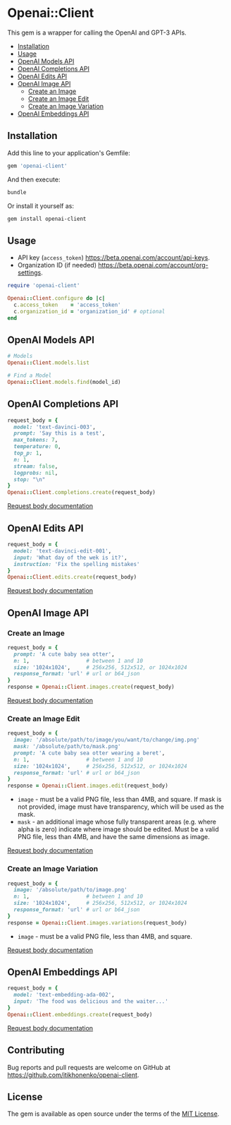 # Openai::Client

This gem is a wrapper for calling the OpenAI and GPT-3 APIs.

* [Installation](#installation)
* [Usage](#usage)
* [OpenAI Models API](#openai-models-api)
* [OpenAI Completions API](#openai-completions-api)
* [OpenAI Edits API](#openai-edits-api)
* [OpenAI Image API](#openai-image-api)
  * [Create an Image](#create-an-image)
  * [Create an Image Edit](#create-an-image-edit)
  * [Create an Image Variation](#create-an-image-variation)
* [OpenAI Embeddings API](#openai-embeddings-api)

## Installation

Add this line to your application's Gemfile:

```ruby
gem 'openai-client'
```

And then execute:

```bash
bundle
```

Or install it yourself as:

```bash
gem install openai-client
```

## Usage

- API key (`access_token`) <https://beta.openai.com/account/api-keys>.
- Organization ID (if needed) <https://beta.openai.com/account/org-settings>.

```ruby
require 'openai-client'

Openai::Client.configure do |c|
  c.access_token    = 'access_token'
  c.organization_id = 'organization_id' # optional
end
```

## OpenAI Models API

```ruby
# Models
Openai::Client.models.list

# Find a Model
Openai::Client.models.find(model_id)
```

## OpenAI Completions API

```ruby
request_body = {
  model: 'text-davinci-003',
  prompt: 'Say this is a test',
  max_tokens: 7,
  temperature: 0,
  top_p: 1,
  n: 1,
  stream: false,
  logprobs: nil,
  stop: "\n"
}
Openai::Client.completions.create(request_body)
```

[Request body documentation](https://platform.openai.com/docs/api-reference/completions/create)

## OpenAI Edits API

```ruby
request_body = {
  model: 'text-davinci-edit-001',
  input: 'What day of the wek is it?',
  instruction: 'Fix the spelling mistakes'
}
Openai::Client.edits.create(request_body)
```

[Request body documentation](https://platform.openai.com/docs/api-reference/edits/create)

## OpenAI Image API

### Create an Image

```ruby
request_body = {
  prompt: 'A cute baby sea otter',
  n: 1,                  # between 1 and 10
  size: '1024x1024',     # 256x256, 512x512, or 1024x1024
  response_format: 'url' # url or b64_json
}
response = Openai::Client.images.create(request_body)
```

[Request body documentation](https://platform.openai.com/docs/api-reference/images/create)

### Create an Image Edit

```ruby
request_body = {
  image: '/absolute/path/to/image/you/want/to/change/img.png'
  mask: '/absolute/path/to/mask.png'
  prompt: 'A cute baby sea otter wearing a beret',
  n: 1,                  # between 1 and 10
  size: '1024x1024',     # 256x256, 512x512, or 1024x1024
  response_format: 'url' # url or b64_json
}
response = Openai::Client.images.edit(request_body)
```

- `image` - must be a valid PNG file, less than 4MB, and square. If mask is not provided, image must have transparency, which will be used as the mask.
- `mask` - an additional image whose fully transparent areas (e.g. where alpha is zero) indicate where image should be edited. Must be a valid PNG file, less than 4MB, and have the same dimensions as image.

[Request body documentation](https://platform.openai.com/docs/api-reference/images/create-edit)

### Create an Image Variation

```ruby
request_body = {
  image: '/absolute/path/to/image.png'
  n: 1,                  # between 1 and 10
  size: '1024x1024',     # 256x256, 512x512, or 1024x1024
  response_format: 'url' # url or b64_json
}
response = Openai::Client.images.variations(request_body)
```

- `image` - must be a valid PNG file, less than 4MB, and square.

[Request body documentation](https://platform.openai.com/docs/api-reference/images/create-variation)

## OpenAI Embeddings API

```ruby
request_body = {
  model: 'text-embedding-ada-002',
  input: 'The food was delicious and the waiter...'
}
Openai::Client.embeddings.create(request_body)
```

[Request body documentation](https://platform.openai.com/docs/api-reference/embeddings/create)

## Contributing

Bug reports and pull requests are welcome on GitHub at <https://github.com/itikhonenko/openai-client>.

## License

The gem is available as open source under the terms of the [MIT License](https://opensource.org/licenses/MIT).
